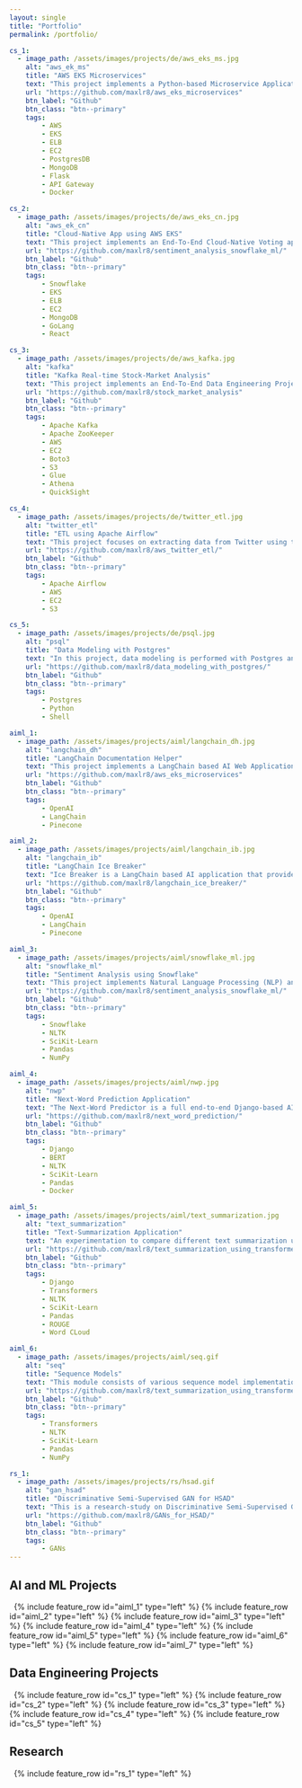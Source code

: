 ```yaml
---
layout: single
title: "Portfolio"
permalink: /portfolio/

cs_1:
  - image_path: /assets/images/projects/de/aws_eks_ms.jpg
    alt: "aws_ek_ms"
    title: "AWS EKS Microservices"
    text: "This project implements a Python-based Microservice Application on AWS Elastic Kubernetes Services (EKS) where a user can upload a video and get it processed into a sound file (mp3)."
    url: "https://github.com/maxlr8/aws_eks_microservices"
    btn_label: "Github"
    btn_class: "btn--primary"
    tags:
        - AWS
        - EKS
        - ELB
        - EC2
        - PostgresDB
        - MongoDB
        - Flask
        - API Gateway
        - Docker

cs_2:
  - image_path: /assets/images/projects/de/aws_eks_cn.jpg
    alt: "aws_ek_cn"
    title: "Cloud-Native App using AWS EKS"
    text: "This project implements an End-To-End Cloud-Native Voting application using AWS EKS (Amazon Elastic Kubernetes Services) where users can caste their votes."
    url: "https://github.com/maxlr8/sentiment_analysis_snowflake_ml/"
    btn_label: "Github"
    btn_class: "btn--primary"
    tags:
        - Snowflake
        - EKS
        - ELB
        - EC2
        - MongoDB
        - GoLang
        - React

cs_3:
  - image_path: /assets/images/projects/de/aws_kafka.jpg
    alt: "kafka"
    title: "Kafka Real-time Stock-Market Analysis"
    text: "This project implements an End-To-End Data Engineering Project on Real-Time Stock Market Data using Kafka and the dynamically generated data is stored in the S3 bucket which can is crawled using Glue, fetched using Athena and visualized using QuickSight."
    url: "https://github.com/maxlr8/stock_market_analysis"
    btn_label: "Github"
    btn_class: "btn--primary"
    tags:
        - Apache Kafka
        - Apache ZooKeeper
        - AWS
        - EC2
        - Boto3
        - S3
        - Glue 
        - Athena
        - QuickSight

cs_4:
  - image_path: /assets/images/projects/de/twitter_etl.jpg
    alt: "twitter_etl"
    title: "ETL using Apache Airflow"
    text: "This project focuses on extracting data from Twitter using the Twitter API, transforming the data using Python and loading it into S3-bucket."
    url: "https://github.com/maxlr8/aws_twitter_etl/"
    btn_label: "Github"
    btn_class: "btn--primary"
    tags:
        - Apache Airflow
        - AWS
        - EC2
        - S3

cs_5:
  - image_path: /assets/images/projects/de/psql.jpg
    alt: "psql"
    title: "Data Modeling with Postgres"
    text: "In this project, data modeling is performed with Postgres and an ETL (Extract, Transform, Load) pipeline is employed using Python."
    url: "https://github.com/maxlr8/data_modeling_with_postgres/"
    btn_label: "Github"
    btn_class: "btn--primary"
    tags:
        - Postgres
        - Python
        - Shell

aiml_1:
  - image_path: /assets/images/projects/aiml/langchain_dh.jpg
    alt: "langchain_dh"
    title: "LangChain Documentation Helper"
    text: "This project implements a LangChain based AI Web Application that is trained and deployed to answer ay question about LangChain (Sources from Official LangChain documentation)."
    url: "https://github.com/maxlr8/aws_eks_microservices"
    btn_label: "Github"
    btn_class: "btn--primary"
    tags:
        - OpenAI
        - LangChain
        - Pinecone

aiml_2:
  - image_path: /assets/images/projects/aiml/langchain_ib.jpg
    alt: "langchain_ib"
    title: "LangChain Ice Breaker"
    text: "Ice Breaker is a LangChain based AI application that provides ice breakers for a given person by crawling through a person's LinkedIn and Twitter accounts using Tools, Chains and Agents in LangChains, helping to initiate a captivating conversation with that person."
    url: "https://github.com/maxlr8/langchain_ice_breaker/"
    btn_label: "Github"
    btn_class: "btn--primary"
    tags:
        - OpenAI
        - LangChain
        - Pinecone

aiml_3:
  - image_path: /assets/images/projects/aiml/snowflake_ml.jpg
    alt: "snowflake_ml"
    title: "Sentiment Analysis using Snowflake"
    text: "This project implements Natural Language Processing (NLP) and Machine Learning (ML) within Snowflake using Snowpark Python on Kaggle's IMDB dataset."
    url: "https://github.com/maxlr8/sentiment_analysis_snowflake_ml/"
    btn_label: "Github"
    btn_class: "btn--primary"
    tags:
        - Snowflake
        - NLTK
        - SciKit-Learn
        - Pandas
        - NumPy

aiml_4:
  - image_path: /assets/images/projects/aiml/nwp.jpg
    alt: "nwp"
    title: "Next-Word Prediction Application"
    text: "The Next-Word Predictor is a full end-to-end Django-based AI application, powered by BERT LM under the hood, that continually suggests upcoming words as the user types giving user specific metrics on typing along with login and authentication features."
    url: "https://github.com/maxlr8/next_word_prediction/"
    btn_label: "Github"
    btn_class: "btn--primary"
    tags:
        - Django
        - BERT
        - NLTK
        - SciKit-Learn
        - Pandas
        - Docker

aiml_5:
  - image_path: /assets/images/projects/aiml/text_summarization.jpg
    alt: "text_summarization"
    title: "Text-Summarization Application"
    text: "An experimentation to compare different text summarization using different state-of-the-art transformer models."
    url: "https://github.com/maxlr8/text_summarization_using_transformers/"
    btn_label: "Github"
    btn_class: "btn--primary"
    tags:
        - Django
        - Transformers
        - NLTK
        - SciKit-Learn
        - Pandas
        - ROUGE
        - Word CLoud

aiml_6:
  - image_path: /assets/images/projects/aiml/seq.gif
    alt: "seq"
    title: "Sequence Models"
    text: "This module consists of various sequence model implementations such as RNNs, LSTMs, and Transformers.<br>1. [Building an RNN Step-by-Step](https://github.com/maxlr8/deep_learning/blob/master/5_sequential_neural_networks/1_building_an_rnn/Building_a_Recurrent_Neural_Network_Step_by_Step.ipynb)<br>2. [Character level Language Model](https://github.com/maxlr8/deep_learning/blob/master/5_sequential_neural_networks/1_building_an_rnn/Building_a_Recurrent_Neural_Network_Step_by_Step.ipynb)<br>3. [Improvise a Jazz Solo with an LSTM Network](https://github.com/maxlr8/deep_learning/blob/master/5_sequential_neural_networks/3_jazz_improvization_using_lstm/Improvise_a_Jazz_Solo_with_an_LSTM_Network.ipynb)<br>4. [Emojify](https://github.com/maxlr8/deep_learning/blob/master/5_sequential_neural_networks/4_emojify/Emojify.ipynb)<br>5. [Word Vector Representation](https://github.com/maxlr8/deep_learning/blob/master/5_sequential_neural_networks/5_word_vector_representation/Operations_on_word_vectors.ipynb)<br>6. [Neural Machine Translation](https://github.com/maxlr8/deep_learning/blob/master/5_sequential_neural_networks/6_machine_translation/Neural_machine_translation_with_attention.ipynb)<br>7. [Trigger Word Detection](https://github.com/maxlr8/deep_learning/blob/master/5_sequential_neural_networks/7_trigger_word_detection/Trigger_word_detection.ipynb)<br>8. [Transformers](https://github.com/maxlr8/deep_learning/blob/master/5_sequential_neural_networks/8_transformers/Transformers.ipynb)<br>9. [Named Entity Recognition](https://github.com/maxlr8/deep_learning/blob/master/5_sequential_neural_networks/9_named_entity_recognition/Transformer_application_Named_Entity_Recognition.ipynb)<br>10. [QA Transformers](https://github.com/maxlr8/deep_learning/blob/master/5_sequential_neural_networks/10_qa_transformer/QA_transformer.ipynb)"
    url: "https://github.com/maxlr8/text_summarization_using_transformers/"
    btn_label: "Github"
    btn_class: "btn--primary"
    tags:
        - Transformers
        - NLTK
        - SciKit-Learn
        - Pandas
        - NumPy

rs_1:
  - image_path: /assets/images/projects/rs/hsad.gif
    alt: "gan_hsad"
    title: "Discriminative Semi-Supervised GAN for HSAD"
    text: "This is a research-study on Discriminative Semi-Supervised Generative Adversarial Network (DSS-GAN) used in a study on Hyperspectral Anomaly Detection. The model is designed to leverage both labeled and unlabeled data for improved performance in Hyperspectral Image Analysis."
    url: "https://github.com/maxlr8/GANs_for_HSAD/"
    btn_label: "Github"
    btn_class: "btn--primary"
    tags:
        - GANs
---
```



## AI and ML Projects

&nbsp;
{% include feature_row id="aiml_1" type="left" %}
<a name="LangChain Documentation Helper">
{% include feature_row id="aiml_2" type="left" %}
<a name="LangChain Ice Breaker">
{% include feature_row id="aiml_3" type="left" %}
<a name="Sentiment Analysis using Snowflake ML">
{% include feature_row id="aiml_4" type="left" %}
<a name="Next-Word Predictor">
{% include feature_row id="aiml_5" type="left" %}
<a name="Text-Summarization">
{% include feature_row id="aiml_6" type="left" %}
<a name="Sequence Models">
{% include feature_row id="aiml_7" type="left" %}
<a name="Convolution Neural Networks">
<br>


## Data Engineering Projects 

&nbsp;
{% include feature_row id="cs_1" type="left" %}
<a name="AWS EKS Microservices"></a>
{% include feature_row id="cs_2" type="left" %}
<a name="Cloud-Native Voting App using AWS EKS"></a>
{% include feature_row id="cs_3" type="left" %}
<a name="Real-time Stock-Market Analysis using Kafka"></a>
{% include feature_row id="cs_4" type="left" %}
<a name="ETL using Apache Airflow"></a>
{% include feature_row id="cs_5" type="left" %}
<a name="Data Modeling with Postgres"></a>
<br>


## Research

&nbsp;
{% include feature_row id="rs_1" type="left" %}
<a name="Discriminative Semi-Supervised GAN for HSAD"></a>
<br>
